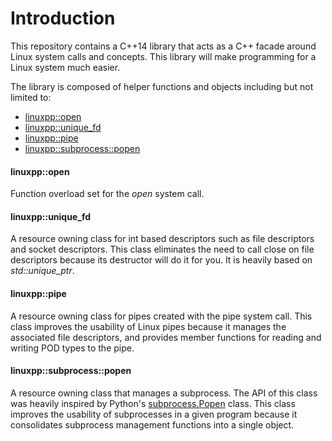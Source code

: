 # Introduction

This repository contains a C++14 library that acts as a C++ facade
around Linux system calls and concepts.  This library will make
programming for a Linux system much easier.

The library is composed of helper functions and objects including but
not limited to:

- [linuxpp::open](include/liblinuxpp/open.hpp)
- [linuxpp::unique_fd](include/liblinuxpp/unique_fd.hpp)
- [linuxpp::pipe](include/liblinuxpp/pipe.hpp)
- [linuxpp::subprocess::popen](include/liblinuxpp/subprocess/popen.hpp)

#### linuxpp::open

Function overload set for the _open_ system call.

#### linuxpp::unique_fd

A resource owning class for int based descriptors such as file
descriptors and socket descriptors.  This class eliminates the need to
call close on file descriptors because its destructor will do it for
you.  It is heavily based on _std::unique_ptr_.

#### linuxpp::pipe

A resource owning class for pipes created with the pipe system call.
This class improves the usability of Linux pipes because it manages
the associated file descriptors, and provides member functions for
reading and writing POD types to the pipe.

#### linuxpp::subprocess::popen

A resource owning class that manages a subprocess.  The API of this
class was heavily inspired by Python's
[subprocess.Popen](https://docs.python.org/2/library/subprocess.html#subprocess.Popen)
class.  This class improves the usability of subprocesses in a given
program because it consolidates subprocess management functions into a
single object.
